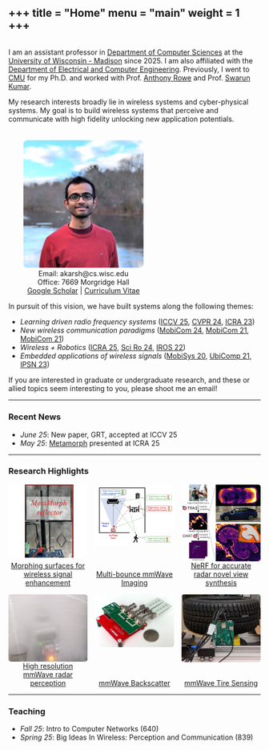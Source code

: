 +++
title = "Home"
menu = "main"
weight = 1
+++
--- 

<div style="display:flex; flex-wrap:wrap; align-items:flex-start; gap:20px;">

  <!-- Text column -->
  <div style="flex:1; min-width:250px;">
    <p>
      I am an assistant professor in <a href="https://www.cs.wisc.edu/">Department of Computer Sciences</a> at the <a href="https://www.wisc.edu/">University of Wisconsin - Madison</a> since 2025. I am also affiliated with the <a href="https://directory.engr.wisc.edu/ece/">Department of Electrical and Computer Engineering</a>. Previously, I went to <a href="https://www.cmu.edu/">CMU</a> for my Ph.D. and worked with Prof. <a href="https://users.ece.cmu.edu/~agr/">Anthony Rowe</a> and Prof. <a href="https://swarunkumar.com/">Swarun Kumar</a>.
    </p>
    <p>
      My research interests broadly lie in wireless systems and cyber-physical systems. My goal is to build wireless systems that perceive and communicate with high fidelity unlocking new application potentials.
    </p>
    <p>
  </div>

  <!-- Image column -->
  <div style="flex:0 0 300px; text-align:center;">
    <img src="/images/dp_square_1.jpg" alt="Description" style="width:80%; max-width:300px; border-radius:8px;"><br>
    Email: akarsh@cs.wisc.edu<br>
    Office: 7669 Morgridge Hall<br>
    <a href="https://scholar.google.com/citations?user=JGr8fywAAAAJ&hl=en">Google Scholar</a> | <a href="/files/CV.pdf">Curriculum Vitae</a><br>
  </div>

</div>

<p>
    In pursuit of this vision, we have built systems along the following themes:
</p>
    <ul>
      <li><em>Learning driven radio frequency systems</em> (<a href="/">ICCV 25</a>, <a href="/files/dart-cvpr24.pdf">CVPR 24</a>, <a href="/files/radarhd-icra23.pdf">ICRA 23</a>)</li>
      <li><em>New wireless communication paradigms</em> (<a href="/files/hydra-mobicom24.pdf">MobiCom 24</a>, <a href="/files/millimetro-mobicom21.pdf">MobiCom 21</a>, <a href="/files/quasar-mobicom21.pdf">MobiCom 21</a>)</li>
      <li><em>Wireless + Robotics</em> (<a href="/files/metamorph-icra25.pdf">ICRA 25</a>, <a href="/files/avatars-scirobotics24.pdf">Sci Ro 24</a>, <a href="/files/metamoran-iros22.pdf">IROS 22</a>)</li>
      <li><em>Embedded applications of wireless signals</em> (<a href="/files/osprey-mobisys20.pdf">MobiSys 20</a>, <a href="/files/tagfi-ubicomp21.pdf">UbiComp 21</a>, <a href="/files/platypus-ipsn23.pdf">IPSN 23</a>)</li>
    </ul>
    <p>If you are interested in graduate or undergraduate research, and these or allied topics seem interesting to you, please shoot me an email!</p>

---

### Recent News 
<!-- keep to only recent 5 news articles -->
- *June 25*: New paper, GRT, accepted at ICCV 25 
- *May 25*: [Metamorph](/metamorph/) presented at ICRA 25

<!-- ### Students -->
---

### Research Highlights

<div style="display: grid; grid-template-columns: repeat(3, 1fr); gap: 15px; text-align:center;">
  <div style="display: flex; flex-direction: column; align-items: center;">
    <a href="/research/#metamorph">
      <img src="/images/metamorph.png" alt="Image 1" style="width:100%; border-radius:5px; display:block;">
    </a>
    <a href="/research/#metamorph" style="margin-top:auto; text-align:center; ">
      Morphing surfaces for wireless signal enhancement
    </a>
  </div>
  <div style="display: flex; flex-direction: column; align-items: center;">
    <a href="/research/#hydra">
      <img src="/images/hydra_sq.jpg" alt="Image 1" style="width:100%; border-radius:5px; display:block;">
    </a>
    <a href="//research/#hydra" style="margin-top:auto; text-align:center; ">
      Multi-bounce mmWave Imaging
    </a>
  </div>
  <div style="display: flex; flex-direction: column; align-items: center;">
    <a href="/research/#dart">
      <img src="/images/dart_sq.jpg" alt="Image 1" style="width:100%; border-radius:5px; display:block;">
    </a>
    <a href="/research/#dart" style="margin-top:auto; text-align:center; ">
      NeRF for accurate radar novel view synthesis
    </a>
  </div>
  <div style="display: flex; flex-direction: column; align-items: center;">
    <a href="/research/#radarhd">
      <img src="/images/radarhd-2.jpg" alt="Image 1" style="width:100%; border-radius:5px; display:block;">
    </a>
    <a href="/research/#radarhd" style="margin-top:auto; text-align:center; ">
      High resolution mmWave radar perception
    </a>
  </div>
  <div style="display: flex; flex-direction: column; align-items: center;">
    <a href="/research/#millimetro">
      <img src="/images/millimetro.png" alt="Image 1" style="width:100%; border-radius:5px; display:block;">
    </a>
    <a href="/research/#millimetro" style="margin-top:auto; text-align:center; ">
      mmWave Backscatter
    </a>
  </div>
  <div style="display: flex; flex-direction: column; align-items: center;">
    <a href="/research/#osprey">
      <img src="/images/osprey.jpg" alt="Image 1" style="width:100%; border-radius:5px; display:block;">
    </a>
    <a href="/research/#osprey" style="margin-top:auto; text-align:center; ">
      mmWave Tire Sensing
    </a>
  </div>

</div>


---

### Teaching
- *Fall 25*: Intro to Computer Networks (640)
- *Spring 25*: Big Ideas In Wireless: Perception and Communication (839)